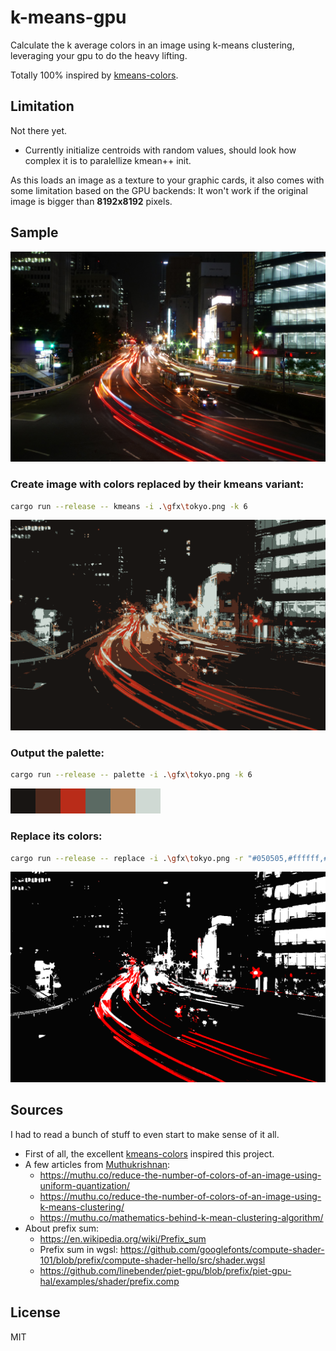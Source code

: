 # k-means-gpu

Calculate the k average colors in an image using k-means clustering, leveraging your gpu to do the heavy lifting.

Totally 100% inspired by [kmeans-colors](https://github.com/okaneco/kmeans-colors).

## Limitation

Not there yet.

* Currently initialize centroids with random values, should look how complex it is to paralellize kmean++ init.

As this loads an image as a texture to your graphic cards, it also comes with some limitation based on the GPU backends: It won't work if the original image is bigger than **8192x8192** pixels.

## Sample

![Tokyo](gfx/tokyo.png)

### Create image with colors replaced by their kmeans variant:

```sh
cargo run --release -- kmeans -i .\gfx\tokyo.png -k 6
```

![Tokyo with k=6](gfx/tokyo-lab-k6.png)

### Output the palette:

```sh
cargo run --release -- palette -i .\gfx\tokyo.png -k 6
```

![Tokyo palette with k=6](gfx/tokyo-palette-lab-k6.png)

### Replace its colors:

```sh
cargo run --release -- replace -i .\gfx\tokyo.png -r "#050505,#ffffff,#ff0000"
```

![Tokyo with replaced colors](gfx/tokyo-replace-lab-dark-white-red.png)

## Sources

I had to read a bunch of stuff to even start to make sense of it all.
* First of all, the excellent [kmeans-colors](https://github.com/okaneco/kmeans-colors) inspired this project.
* A few articles from [Muthukrishnan](https://muthu.co/):
  + https://muthu.co/reduce-the-number-of-colors-of-an-image-using-uniform-quantization/
  + https://muthu.co/reduce-the-number-of-colors-of-an-image-using-k-means-clustering/
  + https://muthu.co/mathematics-behind-k-mean-clustering-algorithm/
* About prefix sum:
  + https://en.wikipedia.org/wiki/Prefix_sum
  + Prefix sum in wgsl: https://github.com/googlefonts/compute-shader-101/blob/prefix/compute-shader-hello/src/shader.wgsl
  + https://github.com/linebender/piet-gpu/blob/prefix/piet-gpu-hal/examples/shader/prefix.comp

## License

MIT
